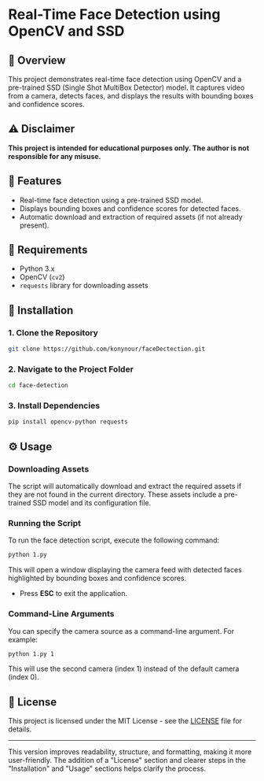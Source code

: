 
# Real-Time Face Detection using OpenCV and SSD

## 📌 Overview

This project demonstrates real-time face detection using OpenCV and a pre-trained SSD (Single Shot MultiBox Detector) model. It captures video from a camera, detects faces, and displays the results with bounding boxes and confidence scores.

## ⚠️ Disclaimer

**This project is intended for educational purposes only. The author is not responsible for any misuse.**

## 🚀 Features

- Real-time face detection using a pre-trained SSD model.
- Displays bounding boxes and confidence scores for detected faces.
- Automatic download and extraction of required assets (if not already present).

## 📂 Requirements

- Python 3.x
- OpenCV (`cv2`)
- `requests` library for downloading assets

## 🔧 Installation

### 1. Clone the Repository
```sh
git clone https://github.com/konynour/faceDectection.git
```

### 2. Navigate to the Project Folder
```sh
cd face-detection
```

### 3. Install Dependencies
```sh
pip install opencv-python requests
```

## ⚙️ Usage

### Downloading Assets

The script will automatically download and extract the required assets if they are not found in the current directory. These assets include a pre-trained SSD model and its configuration file.

### Running the Script

To run the face detection script, execute the following command:

```sh
python 1.py
```

This will open a window displaying the camera feed with detected faces highlighted by bounding boxes and confidence scores. 

- Press **ESC** to exit the application.

### Command-Line Arguments

You can specify the camera source as a command-line argument. For example:

```sh
python 1.py 1
```

This will use the second camera (index 1) instead of the default camera (index 0).

## 📝 License

This project is licensed under the MIT License - see the [LICENSE](LICENSE) file for details.

---

This version improves readability, structure, and formatting, making it more user-friendly. The addition of a "License" section and clearer steps in the "Installation" and "Usage" sections helps clarify the process.
